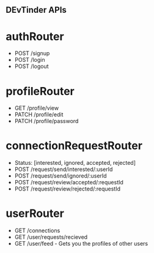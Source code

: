 ## DEvTinder APIs

# authRouter

- POST /signup
- POST /login
- POST /logout

# profileRouter

- GET /profile/view
- PATCH /profile/edit
- PATCH /profile/password

# connectionRequestRouter

- Status: [interested, ignored, accepted, rejected]
- POST /request/send/interested/:userId
- POST /request/send/ignored/:userId
- POST /request/review/accepted/:requestId
- POST /request/review/rejected/:requestId

# userRouter

- GET /connections
- GET /user/requests/recieved
- GET /user/feed - Gets you the profiles of other users
